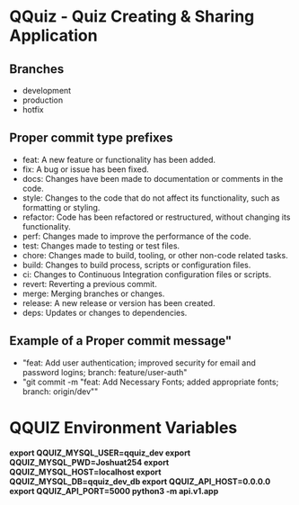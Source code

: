 # QQuiz - Quiz Creating & Sharing Application

## Branches
- development
- production
- hotfix

## Proper commit type prefixes
- feat: A new feature or functionality has been added.
- fix: A bug or issue has been fixed.
- docs: Changes have been made to documentation or comments in the code.
- style: Changes to the code that do not affect its functionality, such as formatting or styling.
- refactor: Code has been refactored or restructured, without changing its functionality.
- perf: Changes made to improve the performance of the code.
- test: Changes made to testing or test files.
- chore: Changes made to build, tooling, or other non-code related tasks.
- build: Changes to build process, scripts or configuration files.
- ci: Changes to Continuous Integration configuration files or scripts.
- revert: Reverting a previous commit.
- merge: Merging branches or changes.
- release: A new release or version has been created.
- deps: Updates or changes to dependencies.

## Example of a Proper commit message"
- "feat: Add user authentication; improved security for email and password logins; branch: feature/user-auth"
- "git commit -m "feat: Add Necessary Fonts; added appropriate fonts; branch: origin/dev""

# QQUIZ Environment Variables
#### export QQUIZ_MYSQL_USER=qquiz_dev export QQUIZ_MYSQL_PWD=Joshuat254 export QQUIZ_MYSQL_HOST=localhost export QQUIZ_MYSQL_DB=qquiz_dev_db export QQUIZ_API_HOST=0.0.0.0 export QQUIZ_API_PORT=5000 python3 -m api.v1.app